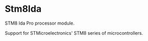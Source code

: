 # Stm8Ida
STM8 Ida Pro processor module.

Support for STMicroelectronics' STM8 series of microcontrollers.
